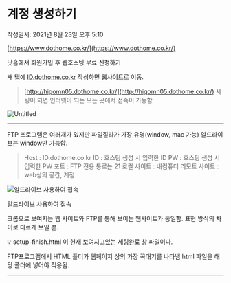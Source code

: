 # 계정 생성하기
작성일시: 2021년 8월 23일 오후 5:10

[https://www.dothome.co.kr/](https://www.dothome.co.kr/)

닷홈에서 회원가입 후 웹호스팅 무료 신청하기

새 탭에 [ID.dothome.co.kr](http://id.dothome.co.kr) 작성하면 웹사이트로 이동.

> [http://higomn05.dothome.co.kr/](http://higomn05.dothome.co.kr/)
세팅이 되면 인터넷이 되는 모든 곳에서 접속이 가능함.
>

![Untitled](https://s3.us-west-2.amazonaws.com/secure.notion-static.com/5d8e1457-f37d-4f60-bb51-540f3aca53c6/Untitled.png?X-Amz-Algorithm=AWS4-HMAC-SHA256&X-Amz-Content-Sha256=UNSIGNED-PAYLOAD&X-Amz-Credential=AKIAT73L2G45EIPT3X45%2F20211220%2Fus-west-2%2Fs3%2Faws4_request&X-Amz-Date=20211220T071537Z&X-Amz-Expires=86400&X-Amz-Signature=242a1d8b706862979b9cf9c9169ee55aacd89b54705824811715c77a992cda31&X-Amz-SignedHeaders=host&response-content-disposition=filename%20%3D%22Untitled.png%22&x-id=GetObject)

---

FTP 프로그램은 여러개가 있지만 파일질라가 가장 유명(window, mac 가능)
알드라이브는 window만 가능함.

> Host : ID.dothome.co.kr
ID : 호스팅 생성 시 입력한 ID
PW :  호스팅 생성 시 입력한 PW
포트 : FTP 전용 통로는 21
로컬 사이트 : 내컴퓨터
리모트 사이트 : web상의 공간, 계정
>

![알드라이브 사용하여 접속](https://s3.us-west-2.amazonaws.com/secure.notion-static.com/6da014f5-60db-4432-a944-0d9787d803e6/Untitled.png?X-Amz-Algorithm=AWS4-HMAC-SHA256&X-Amz-Content-Sha256=UNSIGNED-PAYLOAD&X-Amz-Credential=AKIAT73L2G45EIPT3X45%2F20211220%2Fus-west-2%2Fs3%2Faws4_request&X-Amz-Date=20211220T071551Z&X-Amz-Expires=86400&X-Amz-Signature=701b1778a0ca7a42efe2e804c6bbbac47371365a8b4bdaf5562d38dcae9c432e&X-Amz-SignedHeaders=host&response-content-disposition=filename%20%3D%22Untitled.png%22&x-id=GetObject)

알드라이브 사용하여 접속

크롬으로 보여지는 웹 사이트와 FTP를 통해 보이는 웹사이트가 동일함.
표현 방식의 차이로 다르게 보일 뿐.

<aside>
💡 setup-finish.html 이 현재 보여지고있는 세팅완료 창 파일이다.

</aside>

FTP프로그램에서 HTML 폴더가 웹페이지 상의 가장 꼭대기를 나타냄
html 파일을 해당 폴더에 넣어야 적용됨.

---